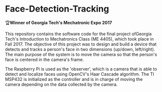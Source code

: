 # Face-Detection-Tracking

🏆**Winner of Georgia Tech's Mechatronic Expo 2017**

This repository contains the software code for the final project ofGeorgia Tech's Introduction to Mechatronics Class (ME 4405), which took place in Fall 2017. The objective of this project was to design and build a device that detects and tracks a person's face in two dimensions (up/down, left/right). The main purpose of the system is to move the camera so that the person's face is centered in the camera's frame.

The Raspberry Pi is used as the 'observer', which is a camera that is able to detect and localize faces using OpenCV's Haar Cascade algorithm. The TI MSP432 is initialized as the controller and is in charge of moving the camera depending on the data collected by the camera.
